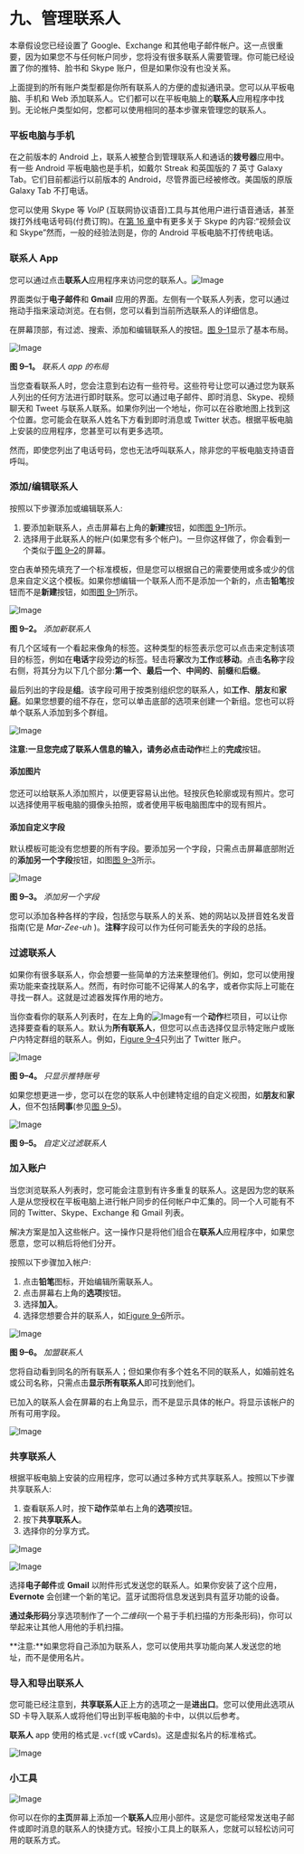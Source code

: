# 九、管理联系人

本章假设您已经设置了 Google、Exchange 和其他电子邮件帐户。这一点很重要，因为如果您不与任何帐户同步，您将没有很多联系人需要管理。你可能已经设置了你的推特、脸书和 Skype 账户，但是如果你没有也没关系。

上面提到的所有账户类型都是你所有联系人的方便的虚拟通讯录。您可以从平板电脑、手机和 Web 添加联系人。它们都可以在平板电脑上的**联系人**应用程序中找到。无论帐户类型如何，您都可以使用相同的基本步骤来管理您的联系人。

### 平板电脑与手机

在之前版本的 Android 上，联系人被整合到管理联系人和通话的**拨号器**应用中。有一些 Android 平板电脑也是手机，如戴尔 Streak 和英国版的 7 英寸 Galaxy Tab。它们目前都运行以前版本的 Android，尽管界面已经被修改。美国版的原版 Galaxy Tab 不打电话。

您可以使用 Skype 等 *VoIP* (互联网协议语音)工具与其他用户进行语音通话，甚至拨打外线电话号码(付费订购)。在[第 16 章](16.html#ch16)中有更多关于 Skype 的内容:“视频会议和 Skype”然而，一般的经验法则是，你的 Android 平板电脑不打传统电话。

### 联系人 App

您可以通过点击**联系人**应用程序来访问您的联系人。![Image](img/U0901.jpg)

界面类似于**电子邮件**和 **Gmail** 应用的界面。左侧有一个联系人列表，您可以通过拖动手指来滚动浏览。在右侧，您可以看到当前所选联系人的详细信息。

在屏幕顶部，有过滤、搜索、添加和编辑联系人的按钮。[图 9–1](#fig_9_1)显示了基本布局。

![Image](img/0901.jpg)

**图 9–1。** *联系人 app 的布局*

当您查看联系人时，您会注意到右边有一些符号。这些符号让您可以通过您为联系人列出的任何方法进行即时联系。您可以通过电子邮件、即时消息、Skype、视频聊天和 Tweet 与联系人联系。如果你列出一个地址，你可以在谷歌地图上找到这个位置。您可能会在联系人姓名下方看到即时消息或 Twitter 状态。根据平板电脑上安装的应用程序，您甚至可以有更多选项。

然而，即使您列出了电话号码，您也无法呼叫联系人，除非您的平板电脑支持语音呼叫。

### 添加/编辑联系人

按照以下步骤添加或编辑联系人:

1.  要添加新联系人，点击屏幕右上角的**新建**按钮，如图[图 9–1](#fig_9_1)所示。
2.  选择用于此联系人的帐户(如果您有多个帐户)。一旦你这样做了，你会看到一个类似于[图 9–2](#fig_9_2)的屏幕。

空白表单预先填充了一个标准模板，但是您可以根据自己的需要使用或多或少的信息来自定义这个模板。如果你想编辑一个联系人而不是添加一个新的，点击**铅笔**按钮而不是**新建**按钮，如图[图 9–1](#fig_9_1)所示。

![Image](img/0902.jpg)

**图 9–2。** *添加新联系人*

有几个区域有一个看起来像角的标签。这种类型的标签表示您可以点击来定制该项目的标签，例如在**电话**字段旁边的标签。轻击将**家**改为**工作**或**移动**。点击**名称**字段右侧，将其分为以下几个部分:**第一个**、**最后一个**、**中间的**、**前缀**和**后缀**。

最后列出的字段是**组**。该字段可用于按类别组织您的联系人，如**工作**、**朋友**和**家庭**。如果您想要的组不存在，您可以单击底部的选项来创建一个新组。您也可以将单个联系人添加到多个群组。

![Image](img/U0902.jpg)

**注意:**一旦您完成了联系人信息的输入，请务必点击**动作**栏上的**完成**按钮。

#### 添加图片

您还可以给联系人添加照片，以便更容易认出他。轻按灰色轮廓或现有照片。您可以选择使用平板电脑的摄像头拍照，或者使用平板电脑图库中的现有照片。

#### 添加自定义字段

默认模板可能没有您想要的所有字段。要添加另一个字段，只需点击屏幕底部附近的**添加另一个字段**按钮，如图[图 9–3](#fig_9_3)所示。

![Image](img/0903.jpg)

**图 9–3。** *添加另一个字段*

您可以添加各种各样的字段，包括您与联系人的关系、她的网站以及拼音姓名发音指南(它是 *Mar-Zee-uh* )。**注释**字段可以作为任何可能丢失的字段的总括。

### 过滤联系人

如果你有很多联系人，你会想要一些简单的方法来整理他们。例如，您可以使用搜索功能来查找联系人。然而，有时你可能不记得某人的名字，或者你实际上可能在寻找一群人。这就是过滤器发挥作用的地方。

当你查看你的联系人列表时，在左上角的![Image](img/U0902a.jpg)有一个**动作**栏项目，可以让你选择要查看的联系人。默认为**所有联系人**，但您可以点击选择仅显示特定账户或账户内特定群组的联系人。例如，[Figure 9–4](#fig_9_4)只列出了 Twitter 账户。

![Image](img/0904.jpg)

**图 9–4。** *只显示推特账号*

如果您想更进一步，您可以在您的联系人中创建特定组的自定义视图，如**朋友**和**家人**，但不包括**同事**(参见[图 9–5](#fig_9_5))。

![Image](img/0905.jpg)

**图 9–5。** *自定义过滤联系人*

### 加入账户

当您浏览联系人列表时，您可能会注意到有许多重复的联系人。这是因为您的联系人是从您授权在平板电脑上进行帐户同步的任何帐户中汇集的。同一个人可能有不同的 Twitter、Skype、Exchange 和 Gmail 列表。

解决方案是加入这些帐户。这一操作只是将他们组合在**联系人**应用程序中，如果您愿意，您可以稍后将他们分开。

按照以下步骤加入帐户:

1.  点击**铅笔**图标，开始编辑所需联系人。
2.  点击屏幕右上角的**选项**按钮。
3.  选择**加入**。
4.  选择您想要合并的联系人，如[Figure 9–6](#fig_9_6)所示。

![Image](img/0906.jpg)

**图 9–6。** *加盟联系人*

您将自动看到同名的所有联系人；但如果你有多个姓名不同的联系人，如婚前姓名或公司名称，只需点击**显示所有联系人**即可找到他们。

已加入的联系人会在屏幕的右上角显示，而不是显示具体的帐户。将显示该帐户的所有可用字段。

![Image](img/U0903.jpg)

### 共享联系人

根据平板电脑上安装的应用程序，您可以通过多种方式共享联系人。按照以下步骤共享联系人:

1.  查看联系人时，按下**动作**菜单右上角的**选项**按钮。
2.  按下**共享联系人**。
3.  选择你的分享方式。

![Image](img/U0904.jpg)

![Image](img/U0905.jpg)

选择**电子邮件**或 **Gmail** 以附件形式发送您的联系人。如果你安装了这个应用， **Evernote** 会创建一个新的笔记。蓝牙试图将信息发送到具有蓝牙功能的设备。

**通过条形码**分享选项制作了一个*二维码*(一个易于手机扫描的方形条形码)，你可以举起来让其他人用他的手机扫描。

**注意:**如果您将自己添加为联系人，您可以使用共享功能向某人发送您的地址，而不是使用名片。

### 导入和导出联系人

您可能已经注意到，**共享联系人**正上方的选项之一是**进出口**。您可以使用此选项从 SD 卡导入联系人或将他们导出到平板电脑的卡中，以供以后参考。

**联系人** app 使用的格式是`.vcf`(或 vCards)。这是虚拟名片的标准格式。

![Image](img/U0906.jpg)

### 小工具

![Image](img/U0907.jpg)

你可以在你的**主页**屏幕上添加一个**联系人**应用小部件。这是您可能经常发送电子邮件或即时消息的联系人的快捷方式。轻按小工具上的联系人，您就可以轻松访问可用的联系方式。